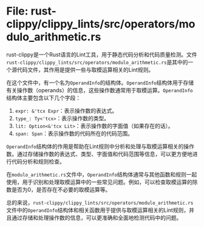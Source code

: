 # File: rust-clippy/clippy_lints/src/operators/modulo_arithmetic.rs

rust-clippy是一个Rust语言的Lint工具，用于静态代码分析和代码质量检测。文件`rust-clippy/clippy_lints/src/operators/modulo_arithmetic.rs`是其中的一个源代码文件，其作用是提供一些与取模运算相关的Lint规则。

在这个文件中，有一个名为`OperandInfo`的结构体。`OperandInfo`结构体用于存储有关操作数（operands）的信息，这些操作数通常用于取模运算。`OperandInfo`结构体主要包含以下几个字段：

1. `expr: &'tcx Expr`：表示操作数的表达式。
2. `type_: Ty<'tcx>`：表示操作数的类型。
3. `lit: Option<&'tcx Lit>`：表示操作数的字面值（如果存在的话）。
4. `span: Span`：表示操作数的代码所在的代码范围。

`OperandInfo`结构体的作用是帮助在Lint规则中分析和处理与取模运算相关的操作数。通过存储操作数的表达式、类型、字面值和代码范围等信息，可以更方便地进行代码分析和规则检查。

在`modulo_arithmetic.rs`文件中，`OperandInfo`结构体通常与其他函数和规则一起使用，用于识别和处理取模运算中的一些常见问题。例如，可以检查取模运算的除数是否为0，是否存在不必要的取模运算等。

总的来说，`rust-clippy/clippy_lints/src/operators/modulo_arithmetic.rs`文件中的`OperandInfo`结构体和相关函数用于提供与取模运算相关的Lint规则，并且通过存储和处理操作数的信息，可以更准确和全面地检测代码中的问题。

